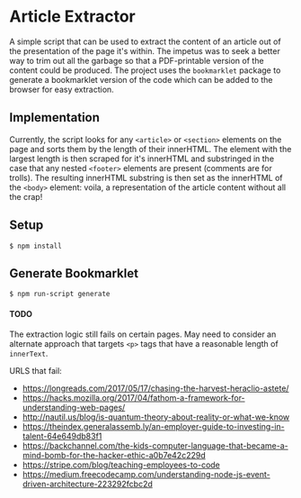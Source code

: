 # Article Extractor

A simple script that can be used to extract the content of an article out of the presentation of the page it's within.
The impetus was to seek a better way to trim out all the garbage so that a PDF-printable version of the content could be produced.
The project uses the `bookmarklet` package to generate a bookmarklet version of the code which can be added to the browser for easy extraction.

## Implementation

Currently, the script looks for any `<article>` or `<section>` elements on the page and sorts them by the length of their innerHTML.
The element with the largest length is then scraped for it's innerHTML and substringed in the case that any nested `<footer>` elements are present (comments are for trolls).
The resulting innerHTML substring is then set as the innerHTML of the `<body>` element: voila, a representation of the article content without all the crap!

## Setup

```
$ npm install
```

## Generate Bookmarklet

```
$ npm run-script generate
```

#### TODO

The extraction logic still fails on certain pages. May need to consider an alternate approach that targets `<p>` tags that have a reasonable length of `innerText`.

URLS that fail:
- https://longreads.com/2017/05/17/chasing-the-harvest-heraclio-astete/
- https://hacks.mozilla.org/2017/04/fathom-a-framework-for-understanding-web-pages/
- http://nautil.us/blog/is-quantum-theory-about-reality-or-what-we-know
- https://theindex.generalassemb.ly/an-employer-guide-to-investing-in-talent-64e649db83f1
- https://backchannel.com/the-kids-computer-language-that-became-a-mind-bomb-for-the-hacker-ethic-a0b7e42c229d
- https://stripe.com/blog/teaching-employees-to-code
- https://medium.freecodecamp.com/understanding-node-js-event-driven-architecture-223292fcbc2d

